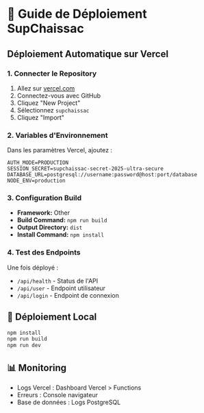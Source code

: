 # 🚀 Guide de Déploiement SupChaissac

## Déploiement Automatique sur Vercel

### 1. Connecter le Repository
1. Allez sur [vercel.com](https://vercel.com)
2. Connectez-vous avec GitHub
3. Cliquez "New Project"
4. Sélectionnez `supchaissac`
5. Cliquez "Import"

### 2. Variables d'Environnement
Dans les paramètres Vercel, ajoutez :

```
AUTH_MODE=PRODUCTION
SESSION_SECRET=supchaissac-secret-2025-ultra-secure
DATABASE_URL=postgresql://username:password@host:port/database
NODE_ENV=production
```

### 3. Configuration Build
- **Framework:** Other
- **Build Command:** `npm run build`
- **Output Directory:** `dist`
- **Install Command:** `npm install`

### 4. Test des Endpoints
Une fois déployé :
- `/api/health` - Status de l'API
- `/api/user` - Endpoint utilisateur
- `/api/login` - Endpoint de connexion

## 🔧 Déploiement Local
```bash
npm install
npm run build
npm run dev
```

## 📊 Monitoring
- Logs Vercel : Dashboard Vercel > Functions
- Erreurs : Console navigateur
- Base de données : Logs PostgreSQL
